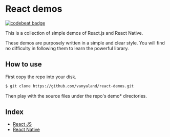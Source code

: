# React demos

[![codebeat badge](https://codebeat.co/badges/15ff5642-f52c-4985-9e08-c897b60296b8)](https://codebeat.co/projects/github-com-vanyaland-react-demos-master)

This is a collection of simple demos of React.js and React Native.

These demos are purposely written in a simple and clear style. You will find no difficulty in following them to learn the powerful library.

## How to use

First copy the repo into your disk.

```bash
$ git clone https://github.com/vanyaland/react-demos.git
```

Then play with the source files under the repo's demo* directories.

## Index

- [React JS](../master/react-js)
- [React Native](../master/react-native)
